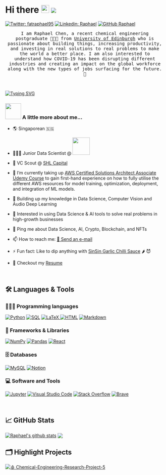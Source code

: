 # Hi there <img src="https://media.giphy.com/media/hvRJCLFzcasrR4ia7z/giphy.gif" width="25px"> ![](https://visitor-badge.glitch.me/badge?page_id=fatraphael95.fatraphael95)

[![Twitter: fatraphael95](https://img.shields.io/twitter/follow/fatraphael95?style=social)](https://twitter.com/fatraphael95)
[![Linkedin: Raphael](https://img.shields.io/badge/-Raphael%20Chen-blue?style=flat-square&logo=Linkedin&logoColor=white&link=https://www.linkedin.com/in/raphael-chen)](https://www.linkedin.com/in/raphael-chen)
[![GitHub Raphael](https://img.shields.io/github/followers/fatraphael95?label=follow&style=social)](https://github.com/fatraphael95)

<p align="center">
  <samp>
I am Raphael Chen, a recent chemical engineering postgraduate 👨🏻‍🎓 from <a href="https://www.ed.ac.uk">University of Edinburgh</a> who is passionate about building things, increasing productivity, and investing in real solutions to real problems to make the world a better place. I am also interested to understand how COVID-19 has been disrupting different industries and creating an impact on the global workforce along with the new types of jobs surfacing for the future. 🔮
  </samp>
</p>

<br />

<!-- Typing SVG by DenverCoder1 - https://github.com/DenverCoder1/readme-typing-svg -->
[![Typing SVG](https://readme-typing-svg.herokuapp.com?font=Fira&color=%23133337&size=22&center=true&vCenter=true&width=1000&lines=Aspiring+Data+storyteller+%F0%9F%93%9A;Venture+Capital+Enthusiast+%F0%9F%9A%80;1%2B+years+of+coding+experience+%F0%9F%92%BB;Always+curious%2C+constantly+learning++and+exploring+my+random+ideas+%E2%9B%B5%EF%B8%8F)](https://git.io/typing-svg)

### <img src="https://media.giphy.com/media/egvjLtyRtIzt9TFc3x/giphy.gif" width="50"> A little more about me...  

- 🌎 Singaporean 🇸🇬
- 🧑🏻‍💻 Junior Data Scientist @ <a href="https://carro.sg/"><img src="https://carro.sg/assets/img/carro_logo_v2.svg" width="55" vertical-align="middle"></a>
- 🥷 VC Scout @ [SHL Capital](https://shl.capital/)
- 🔭 I’m currently taking up [AWS Certified Solutions Architect Associate Udemy Course](https://nlbsg.udemy.com/course/aws-certified-solutions-architect-associate-hands-on/learn/lecture/28616728#overview) to gain first-hand experience on how to fully utilise the different AWS resources for model training, optimization, deployment, and integration of ML models.
- 🌱 Building up my knowledge in Data Science, Computer Vision and Audio Deep Learning
- 🧐 Interested in using Data Science & AI tools to solve real problems in high-growth businesses

- 💬 Ping me about Data Science, AI, Crypto, Blockchain, and NFTs
- 📫 How to reach me: <a href="mailto:raphaelchen1995@gmail.com">📮 Send an e-mail</a>
- ⚡ Fun fact: Like to dip anything with [SinSin Garlic Chilli Sauce](https://www.fairprice.com.sg/product/sin-sin-garlic-chilli-sauce-330g-425753) 🌶 😈
- 📝 Checkout my [Resume](https://github.com/fatraphael95/fatraphael95/blob/8bcdcb0d89b64fd4c860ffc0e13007cf546e9c06/Resume_RAPHAEL-CHEN.pdf
)

<br />

<h2>🛠 Languages & Tools</h2>
<h3>🧑🏻‍💻 Programming languages</h3>
<p align="left"> 
  <a href="https://www.python.org" target="_blank"><img alt="Python" src="https://img.shields.io/badge/Python-14354C.svg?logo=python&logoColor=white"></a>
  <a href="https://en.wikipedia.org/wiki/SQL" target="_blank"><img alt="SQL" src="https://custom-icon-badges.herokuapp.com/badge/SQL-025E8C.svg?logo=database&logoColor=white"></a>
  <a href="https://www.latex-project.org/" target="_blank"> <img alt="LaTeX" src="https://img.shields.io/badge/LaTeX-008080.svg?logo=LaTeX&logoColor=white"> </a>
  <a href="https://html.com/" target="_blank"> <img alt="HTML" src="https://img.shields.io/badge/HTML-E34F26.svg?logo=html5&logoColor=white"></a>
  <a href="https://www.markdownguide.org/" target="_blank"> <img alt="Markdown" src="https://img.shields.io/badge/Markdown-000000.svg?logo=markdown&logoColor=white"></a>

<h3>🧰 Frameworks & Libraries</h3>
  <a href="https://numpy.org/" target="_blank"> <img alt="NumPy" src="https://img.shields.io/badge/Numpy-013243.svg?logo=numpy&logoColor=white"></a>
  <a href="https://pandas.pydata.org/" target="_blank"> <img alt="Pandas" src="https://img.shields.io/badge/Pandas-150458.svg?logo=pandas&logoColor=white"></a>
  <a href="https://reactjs.org/" target="_blank"> <img alt="React" src="https://img.shields.io/badge/React-20232a.svg?logo=react&logoColor=%2361DAFB"></a>
  
  
<h3>🗄️ Databases</h3>
  <a href="https://www.mysql.com/" target="_blank"> <img alt="MySQL" src="https://img.shields.io/badge/MySQL-00f.svg?logo=mysql&logoColor=white"></a>
  <a href="https://www.notion.so/" target="_blank"> <img alt="Notion" src="https://img.shields.io/badge/Notion-010101.svg?logo=notion&logoColor=white"></a>
  
<h3>💻 Software and Tools</h3>  
  <a href="https://jupyter.org/" target="_blank"> <img alt="Jupyter" src="https://img.shields.io/badge/Jupyter-F37626.svg?logo=Jupyter&logoColor=white"></a>
  <a href="https://code.visualstudio.com/" target="_blank"> <img alt="Visual Studio Code" src="https://img.shields.io/badge/Visual%20Studio%20Code-0078d7.svg?logo=visual-studio-code&logoColor=white"></a>
  <a href="https://stackoverflow.com/" target="_blank"> <img alt="Stack Overflow" src="https://img.shields.io/badge/-Stack%20Overflow-FE7A16?logo=stack-overflow&logoColor=white"></a>
  <a href="https://brave.com/" target="_blank"> <img alt="Brave" src="https://img.shields.io/badge/-Brave-FB542B?logo=brave&logoColor=white"></a>
  
</p>

<br />

<h2>📈 GitHub Stats</h2> 
<a href="https://github.com/fatraphael95/github-readme-stats"><img align="center" src="https://github-readme-stats.vercel.app/api?username=fatraphael95&show_icons=true&include_all_commits=true&theme=vue&hide_border=true" alt="Raphael's github stats" /></a>  <a href="https://github.com/fatraphael95/github-readme-stats"><img align="center" src="https://github-readme-stats.vercel.app/api/top-langs/?username=fatraphael95&layout=compact&theme=vue&hide_border=true" /></a>

  
  
<br />
  
<h2>🗂️ Highlight Projects</h2>

<a href="https://github.com/fatraphael95/Chemical-Engineering-Research-Project-5">
  <img align="center" src="https://github-readme-stats.vercel.app/api/pin/?username=fatraphael95&repo=Chemical-Engineering-Research-Project-5&show_icons=true&line_height=27&theme=swift" alt="🩸 Chemical-Engineering-Research-Project-5" />
</a>
